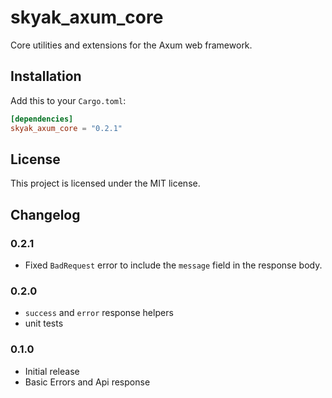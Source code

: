 # skyak_axum_core

Core utilities and extensions for the Axum web framework.

## Installation

Add this to your `Cargo.toml`:

```toml
[dependencies]
skyak_axum_core = "0.2.1"
```

## License

This project is licensed under the MIT license.

## Changelog

### 0.2.1
- Fixed `BadRequest` error to include the `message` field in the response body.

### 0.2.0

- `success` and `error` response helpers
- unit tests

### 0.1.0

- Initial release
- Basic Errors and Api response